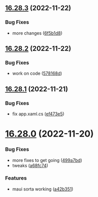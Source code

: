 ## [16.28.3](https://github.com/phandcock/GrampsView/compare/v16.28.2...v16.28.3) (2022-11-22)


### Bug Fixes

* more changes ([6f5b1d8](https://github.com/phandcock/GrampsView/commit/6f5b1d858c2e2048047f4b8fb1debc5d76637122))



## [16.28.2](https://github.com/phandcock/GrampsView/compare/v16.28.1...v16.28.2) (2022-11-22)


### Bug Fixes

* work on code ([578168d](https://github.com/phandcock/GrampsView/commit/578168d5c7092f6f4c2b96553e89a8954d104a26))



## [16.28.1](https://github.com/phandcock/GrampsView/compare/v16.28.0...v16.28.1) (2022-11-21)


### Bug Fixes

* fix app.xaml.cs ([ef473e5](https://github.com/phandcock/GrampsView/commit/ef473e5482753d56fd7a72ebf1c85d12367ed066))



# [16.28.0](https://github.com/phandcock/GrampsView/compare/v16.27.0...v16.28.0) (2022-11-20)


### Bug Fixes

* more fixes to get going ([499a7bd](https://github.com/phandcock/GrampsView/commit/499a7bdb85c049cc64fa7956d2bb24c6687219d8))
* tweaks ([a68fc74](https://github.com/phandcock/GrampsView/commit/a68fc74f613b2eb589245fbe44a14abbb4b88231))


### Features

* maui sorta working ([a42b351](https://github.com/phandcock/GrampsView/commit/a42b351766f8288aaff8bd4e26f3f4743434f8a4))




